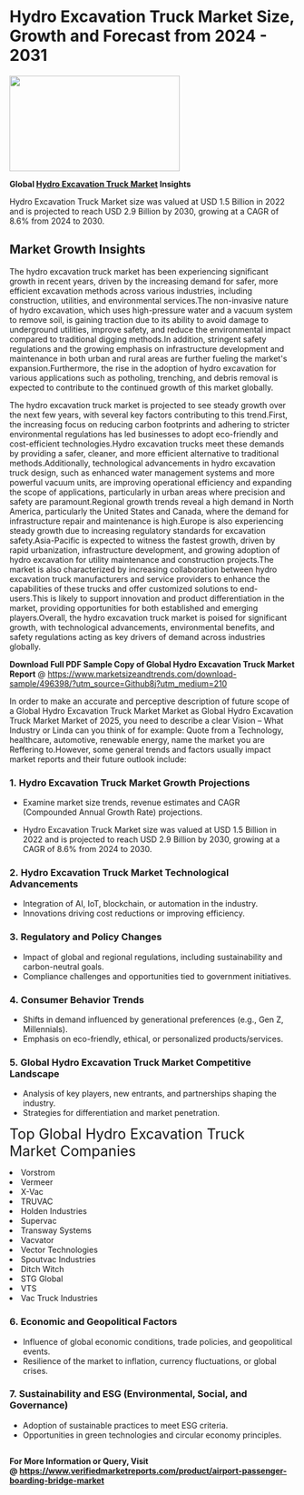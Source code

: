<H1>Hydro Excavation Truck Market Size, Growth and Forecast from 2024 - 2031</H1><img class="aligncenter size-medium wp-image-584254" src="https://thirdeyenews.in/wp-content/uploads/2024/09/Global-Market-Research-300x168.jpeg" alt="" width="300" height="168" /><p><strong>Global&nbsp;<a href="https://www.marketsizeandtrends.com/download-sample/496398/?utm_source=Github8j?utm_medium=210">Hydro Excavation Truck Market</a> Insights</strong></p><p>Hydro Excavation Truck Market size was valued at USD 1.5 Billion in 2022 and is projected to reach USD 2.9 Billion by 2030, growing at a CAGR of 8.6% from 2024 to 2030.</p><p><h2>Market Growth Insights</h2> <p>The hydro excavation truck market has been experiencing significant growth in recent years, driven by the increasing demand for safer, more efficient excavation methods across various industries, including construction, utilities, and environmental services.The non-invasive nature of hydro excavation, which uses high-pressure water and a vacuum system to remove soil, is gaining traction due to its ability to avoid damage to underground utilities, improve safety, and reduce the environmental impact compared to traditional digging methods.In addition, stringent safety regulations and the growing emphasis on infrastructure development and maintenance in both urban and rural areas are further fueling the market's expansion.Furthermore, the rise in the adoption of hydro excavation for various applications such as potholing, trenching, and debris removal is expected to contribute to the continued growth of this market globally.</p> <p>The hydro excavation truck market is projected to see steady growth over the next few years, with several key factors contributing to this trend.First, the increasing focus on reducing carbon footprints and adhering to stricter environmental regulations has led businesses to adopt eco-friendly and cost-efficient technologies.Hydro excavation trucks meet these demands by providing a safer, cleaner, and more efficient alternative to traditional methods.Additionally, technological advancements in hydro excavation truck design, such as enhanced water management systems and more powerful vacuum units, are improving operational efficiency and expanding the scope of applications, particularly in urban areas where precision and safety are paramount.Regional growth trends reveal a high demand in North America, particularly the United States and Canada, where the demand for infrastructure repair and maintenance is high.Europe is also experiencing steady growth due to increasing regulatory standards for excavation safety.Asia-Pacific is expected to witness the fastest growth, driven by rapid urbanization, infrastructure development, and growing adoption of hydro excavation for utility maintenance and construction projects.The market is also characterized by increasing collaboration between hydro excavation truck manufacturers and service providers to enhance the capabilities of these trucks and offer customized solutions to end-users.This is likely to support innovation and product differentiation in the market, providing opportunities for both established and emerging players.Overall, the hydro excavation truck market is poised for significant growth, with technological advancements, environmental benefits, and safety regulations acting as key drivers of demand across industries globally.</p> <p><span class=""><strong>Download Full PDF Sample Copy of Global Hydro Excavation Truck Market Report</strong> @ <a href="https://www.marketsizeandtrends.com/download-sample/496398/?utm_source=Github8j?utm_medium=210" target="_blank">https://www.marketsizeandtrends.com/download-sample/496398/?utm_source=Github8j?utm_medium=210</a></span></p><p>In order to make an accurate and perceptive description of future scope of a Global&nbsp;Hydro Excavation Truck Market Market as Global&nbsp;Hydro Excavation Truck Market Market of 2025, you need to describe a clear Vision &ndash; What Industry or Linda can you think of for example: Quote from a Technology, healthcare, automotive, renewable energy, name the market you are Reffering to.However, some general trends and factors usually impact market reports and their future outlook include:</p><h3>1.&nbsp;<strong>Hydro Excavation Truck Market Growth Projections</strong></h3><ul><li>Examine market size trends, revenue estimates and CAGR (Compounded Annual Growth Rate) projections.</li><li><p>Hydro Excavation Truck Market size was valued at USD 1.5 Billion in 2022 and is projected to reach USD 2.9 Billion by 2030, growing at a CAGR of 8.6% from 2024 to 2030.</p></li></ul><h3>2.&nbsp;<strong>Hydro Excavation Truck Market Technological Advancements</strong></h3><ul><li>Integration of AI, IoT, blockchain, or automation in the industry.</li><li>Innovations driving cost reductions or improving efficiency.</li></ul><h3>3.&nbsp;<strong>Regulatory and Policy Changes</strong></h3><ul><li>Impact of global and regional regulations, including sustainability and carbon-neutral goals.</li><li>Compliance challenges and opportunities tied to government initiatives.</li></ul><h3>4.&nbsp;<strong>Consumer Behavior Trends</strong></h3><ul><li>Shifts in demand influenced by generational preferences (e.g., Gen Z, Millennials).</li><li>Emphasis on eco-friendly, ethical, or personalized products/services.</li></ul><h3>5.&nbsp;<strong>Global Hydro Excavation Truck Market Competitive Landscape</strong></h3><ul><li>Analysis of key players, new entrants, and partnerships shaping the industry.</li><li>Strategies for differentiation and market penetration.</li></ul><p data-pm-slice="1 1 []"><span style="color: inherit; font-family: inherit; font-size: 25px;">Top Global Hydro Excavation Truck Market Companies</span></p><div class="" data-test-id=""><p><li>Vorstrom</li><li> Vermeer</li><li> X-Vac</li><li> TRUVAC</li><li> Holden Industries</li><li> Supervac</li><li> Transway Systems</li><li> Vacvator</li><li> Vector Technologies</li><li> Spoutvac Industries</li><li> Ditch Witch</li><li> STG Global</li><li> VTS</li><li> Vac Truck Industries</li></p></div><h3>6.&nbsp;<strong>Economic and Geopolitical Factors</strong></h3><ul><li>Influence of global economic conditions, trade policies, and geopolitical events.</li><li>Resilience of the market to inflation, currency fluctuations, or global crises.</li></ul><h3>7.&nbsp;<strong>Sustainability and ESG (Environmental, Social, and Governance)</strong></h3><ul><li>Adoption of sustainable practices to meet ESG criteria.</li><li>Opportunities in green technologies and circular economy principles.</li></ul><h2><strong style="font-size: 14px;">For More Information or Query, Visit @&nbsp;</strong><a style="background-color: #ffffff; font-size: 14px;" href="https://www.marketsizeandtrends.com/report/hydro-excavation-truck-market/" target="_blank">https://www.verifiedmarketreports.com/product/airport-passenger-boarding-bridge-market</a></h2>